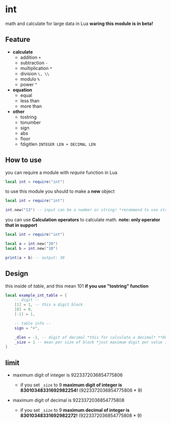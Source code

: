 # int

math and calculate for large data in Lua
**waring this module is in beta!**

## Feature

- **calculate**
    - addition `+`
    - subtraction `-`
    - multiplication `*`
    - division `\, \\`
    - modulo `%`
    - power `^`
- **equation**
    - equal
    - less than
    - more than
- **other**
    - tostring
    - tonumber
    - sign
    - abs
    - floor
    - fdigitlen `INTEGER LEN + DECIMAL LEN`

## How to use

you can require a module with *require* function in Lua
```lua
local int = require("int")
```

to use this module you should to make a **new** object
```lua
local int = require("int")

int.new("13") -- input can be a number or string! *recommend to use string*
```

you can use **Calculation operators** to calculate math. 
**note: only operator that in support**
```lua
local int = require("int")

local a = int.new("20")
local b = int.new("10")

print(a + b) -- output: 30
```
## Design
this inside of *table*, and this mean 101 **if you use "tostring" function**
```lua
local example_int_table = {
    -- digit --
    [1] = 1, -- this a digit block
    [0] = 0,
    [-1] = 1,

    -- table info --
    sign = "+",

    _dlen = -1, -- digit of decimal *this for calculate a decimal* **DO NOT CHANGE. HAVE LIMIT!!**
    _size = 1 -- mean per size of block *just maximum digit per value in the digit block* **DO NOT CHANGE. HAVE LIMIT!!**
}
```
## limit
- maximum digit of integer is 9223372036854775806
    - if you set `_size` to 9 **maximum digit of integer is 83010348331692982254!** (9223372036854775806 * 9)

- maximum digit of decimal is 9223372036854775808
    - if you set `_size` to 9 **maximum decimal of integer is 83010348331692982272!** (9223372036854775808 * 9)

